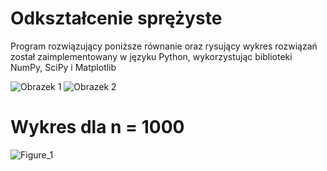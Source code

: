 # Odkształcenie sprężyste

Program rozwiązujący poniższe równanie oraz rysujący wykres rozwiązań został zaimplementowany w języku Python, wykorzystując biblioteki NumPy, SciPy i Matplotlib

![Obrazek 1](https://github.com/user-attachments/assets/59a8f5ff-d1dc-44c8-8cfa-701034b315e3)
![Obrazek 2](https://github.com/user-attachments/assets/7c27ebd8-fc19-4e2d-94a2-cae9a28c036c)

# Wykres dla n = 1000

![Figure_1](https://github.com/user-attachments/assets/1d5887cf-4537-493f-8d2e-9735e46ca889)
